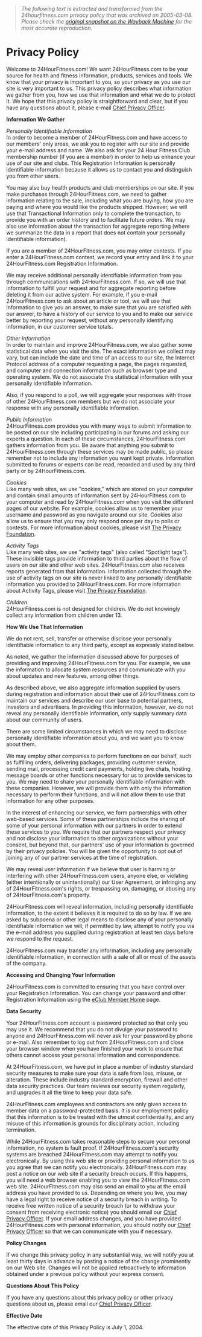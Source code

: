 > *The following text is extracted and transformed from the 24hourfitness.com privacy policy that was archived on 2005-03-08. Please check the [original snapshot on the Wayback Machine](https://web.archive.org/web/20050308130201id_/http%3A//www.24hourfitness.com/html/company/privacy) for the most accurate reproduction.*

# Privacy Policy

Welcome to 24HourFitness.com! We want 24HourFitness.com to be your source for health and fitness information, products, services and tools. We know that your privacy is important to you, so your privacy as you use our site is very important to us. This privacy policy describes what information we gather from you, how we use that information and what we do to protect it. We hope that this privacy policy is straightforward and clear, but if you have any questions about it, please e-mail [Chief Privacy Officer](mailto:cpo@24hourfit.com). 

**Information We Gather**

_Personally Identifiable Information_  
In order to become a member of 24HourFitness.com and have access to our members' only areas, we ask you to register with our site and provide your e-mail address and name. We also ask for your 24 Hour Fitness Club membership number (if you are a member) in order to help us enhance your use of our site and clubs. This Registration Information is personally identifiable information because it allows us to contact you and distinguish you from other users. 

You may also buy health products and club memberships on our site. If you make purchases through 24HourFitness.com, we need to gather information relating to the sale, including what you are buying, how you are paying and where you would like the products shipped. However, we will use that Transactional Information only to complete the transaction, to provide you with an order history and to facilitate future orders. We may also use information about the transaction for aggregate reporting (where we summarize the data in a report that does not contain your personally identifiable information).

If you are a member of 24HourFitness.com, you may enter contests. If you enter a 24HourFitness.com contest, we record your entry and link it to your 24HourFitness.com Registration Information.

We may receive additional personally identifiable information from you through communications with 24HourFitness.com. If so, we will use that information to fulfill your request and for aggregate reporting before deleting it from our active system. For example, if you e-mail 24HourFitness.com to ask about an article or tool, we will use that information to give you an answer, to make sure that you are satisfied with our answer, to have a history of our service to you and to make our service better by reporting your request, without any personally identifying information, in our customer service totals.

_Other Information_  
In order to maintain and improve 24HourFitness.com, we also gather some statistical data when you visit the site. The exact information we collect may vary, but can include the date and time of an access to our site, the Internet Protocol address of a computer requesting a page, the pages requested, and computer and connection information such as browser type and operating system. We do not associate this statistical information with your personally identifiable information.

Also, if you respond to a poll, we will aggregate your responses with those of other 24HourFitness.com members but we do not associate your response with any personally identifiable information.

_Public Information_  
24HourFitness.com provides you with many ways to submit information to be posted on our site including participating in our forums and asking our experts a question. In each of these circumstances, 24HourFitness.com gathers information from you. Be aware that anything you submit to 24HourFitness.com through these services may be made public, so please remember not to include any information you want kept private. Information submitted to forums or experts can be read, recorded and used by any third party or by 24HourFitness.com. 

_Cookies_  
Like many web sites, we use "cookies," which are stored on your computer and contain small amounts of information sent by 24HourFitness.com to your computer and read by 24HourFitness.com when you visit the different pages of our website. For example, cookies allow us to remember your username and password as you navigate around our site. Cookies also allow us to ensure that you may only respond once per day to polls or contests. For more information about cookies, please visit [The Privacy Foundation](http://www.privacyfoundation.org/). 

_Activity Tags_  
Like many web sites, we use "activity tags" (also called "Spotlight tags"). These invisible tags provide information to third parties about the flow of users on our site and other web sites. 24HourFitness.com also receives reports generated from that information. Information collected through the use of activity tags on our site is never linked to any personally identifiable information you provided to 24HourFitness.com. For more information about Activity Tags, please visit [The Privacy Foundation](http://www.privacyfoundation.org/). 

_Children_  
24HourFitness.com is not designed for children. We do not knowingly collect any information from children under 13.

**How We Use That Information**

We do not rent, sell, transfer or otherwise disclose your personally identifiable information to any third party, except as expressly stated below.

As noted, we gather the information discussed above for purposes of providing and improving 24HourFitness.com for you. For example, we use the information to allocate system resources and communicate with you about updates and new features, among other things. 

As described above, we also aggregate information supplied by users during registration and information about their use of 24HourFitness.com to maintain our services and describe our user base to potential partners, investors and advertisers. In providing this information, however, we do not reveal any personally identifiable information, only supply summary data about our community of users. 

There are some limited circumstances in which we may need to disclose personally identifiable information about you, and we want you to know about them. 

We may employ other companies to perform functions on our behalf, such as fulfilling orders, delivering packages, providing customer service, sending mail, processing credit card payments, holding live chats, hosting message boards or other functions necessary for us to provide services to you. We may need to share your personally identifiable information with these companies. However, we will provide them with only the information necessary to perform their functions, and will not allow them to use that information for any other purposes. 

In the interest of enhancing our service, we form partnerships with other web-based services. Some of these partnerships include the sharing of some of your personal information with our partners in order to extend these services to you. We require that our partners respect your privacy and not disclose your information to other organizations without your consent, but beyond that, our partners' use of your information is governed by their privacy policies. You will be given the opportunity to opt out of joining any of our partner services at the time of registration. 

We may reveal user information if we believe that user is harming or interfering with other 24HourFitness.com users, anyone else, or violating (either intentionally or unintentionally) our User Agreement, or infringing any of 24HourFitness.com's rights, or trespassing on, damaging, or abusing any of 24HourFitness.com's property. 

24HourFitness.com will reveal information, including personally identifiable information, to the extent it believes it is required to do so by law. If we are asked by subpoena or other legal means to disclose any of your personally identifiable information we will, if permitted by law, attempt to notify you via the e-mail address you supplied during registration at least ten days before we respond to the request.

24HourFitness.com may transfer any information, including any personally identifiable information, in connection with a sale of all or most of the assets of the company. 

**Accessing and Changing Your Information**

24HourFitness.com is committed to ensuring that you have control over your Registration Information. You can change your password and other Registration Information using the [eClub Member Home](https://web.archive.org/db/content.registered_home) page.

**Data Security**

Your 24HourFitness.com account is password protected so that only you may use it. We recommend that you do not divulge your password to anyone and 24HourFitness.com will never ask for your password by phone or e-mail. Also remember to log out from 24HourFitness.com and close your browser window when you have finished your work to ensure that others cannot access your personal information and correspondence.

At 24HourFitness.com, we have put in place a number of industry standard security measures to make sure your data is safe from loss, misuse, or alteration. These include industry standard encryption, firewall and other data security practices. Our team reviews our security system regularly, and upgrades it all the time to keep your data safe.

24HourFitness.com employees and contractors are only given access to member data on a password-protected basis. It is our employment policy that this information is to be treated with the utmost confidentiality, and any misuse of this information is grounds for disciplinary action, including termination. 

While 24HourFitness.com takes reasonable steps to secure your personal information, no system is fault proof. If 24HourFitness.com's security systems are breached 24HourFitness.com may attempt to notify you electronically. By using this web site or providing personal information to us you agree that we can notify you electronically. 24HourFitness.com may post a notice on our web site if a security breach occurs. If this happens, you will need a web browser enabling you to view the 24HourFitness.com web site. 24HourFitness.com may also send an email to you at the email address you have provided to us. Depending on where you live, you may have a legal right to receive notice of a security breach in writing. To receive free written notice of a security breach (or to withdraw your consent from receiving electronic notice) you should email our [Chief Privacy Officer](mailto:cpo@24hourfit.com). If your email address changes, and you have provided 24HourFitness.com with personal information, you should notify our [Chief Privacy Officer](mailto:cpo@24hourfit.com) so that we can communicate with you if necessary. 

**Policy Changes**

If we change this privacy policy in any substantial way, we will notify you at least thirty days in advance by posting a notice of the change prominently on our Web site. Changes will not be applied retroactively to information obtained under a previous policy without your express consent.

**Questions About This Policy**

If you have any questions about this privacy policy or other privacy questions about us, please email our [Chief Privacy Officer](mailto:cpo@24hourfit.com). 

**Effective Date**

The effective date of this Privacy Policy is July 1, 2004. 
